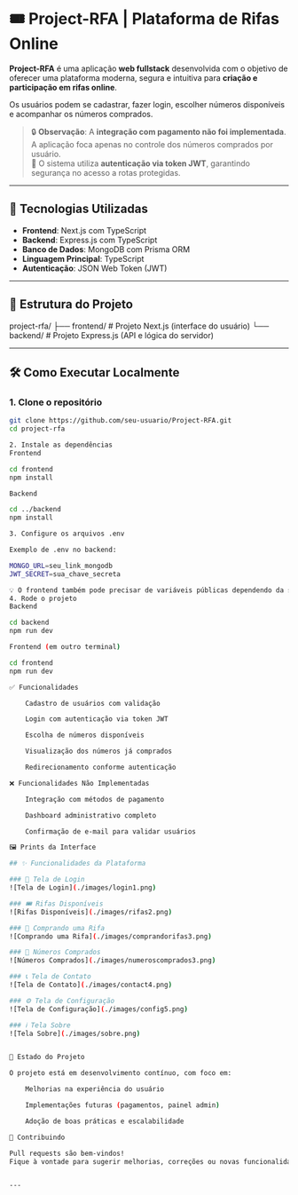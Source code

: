 # 🎟️ Project-RFA | Plataforma de Rifas Online

**Project-RFA** é uma aplicação **web fullstack** desenvolvida com o objetivo de oferecer uma plataforma moderna, segura e intuitiva para **criação e participação em rifas online**.

Os usuários podem se cadastrar, fazer login, escolher números disponíveis e acompanhar os números comprados.

> 🔒 **Observação**: A **integração com pagamento não foi implementada**. A aplicação foca apenas no controle dos números comprados por usuário.  
> 🔐 O sistema utiliza **autenticação via token JWT**, garantindo segurança no acesso a rotas protegidas.

---

## 🚀 Tecnologias Utilizadas

- **Frontend**: Next.js com TypeScript  
- **Backend**: Express.js com TypeScript  
- **Banco de Dados**: MongoDB com Prisma ORM  
- **Linguagem Principal**: TypeScript  
- **Autenticação**: JSON Web Token (JWT)

---

## 📁 Estrutura do Projeto

project-rfa/
├── frontend/ # Projeto Next.js (interface do usuário)
└── backend/ # Projeto Express.js (API e lógica do servidor)


---

## 🛠️ Como Executar Localmente

### 1. Clone o repositório

```bash
git clone https://github.com/seu-usuario/Project-RFA.git
cd project-rfa

2. Instale as dependências
Frontend

cd frontend
npm install

Backend

cd ../backend
npm install

3. Configure os arquivos .env

Exemplo de .env no backend:

MONGO_URL=seu_link_mongodb
JWT_SECRET=sua_chave_secreta

💡 O frontend também pode precisar de variáveis públicas dependendo da sua configuração.
4. Rode o projeto
Backend

cd backend
npm run dev

Frontend (em outro terminal)

cd frontend
npm run dev

✅ Funcionalidades

    Cadastro de usuários com validação

    Login com autenticação via token JWT

    Escolha de números disponíveis

    Visualização dos números já comprados

    Redirecionamento conforme autenticação

❌ Funcionalidades Não Implementadas

    Integração com métodos de pagamento

    Dashboard administrativo completo

    Confirmação de e-mail para validar usuários

🖼️ Prints da Interface

## ✨ Funcionalidades da Plataforma

### 🔑 Tela de Login  
![Tela de Login](./images/login1.png)

### 🎟️ Rifas Disponíveis  
![Rifas Disponíveis](./images/rifas2.png)

### 🛒 Comprando uma Rifa  
![Comprando uma Rifa](./images/comprandorifas3.png)

### 🔢 Números Comprados  
![Números Comprados](./images/numeroscomprados3.png)

### 📞 Tela de Contato  
![Tela de Contato](./images/contact4.png)

### ⚙️ Tela de Configuração  
![Tela de Configuração](./images/config5.png)

### ℹ️ Tela Sobre  
![Tela Sobre](./images/sobre.png)


📌 Estado do Projeto

O projeto está em desenvolvimento contínuo, com foco em:

    Melhorias na experiência do usuário

    Implementações futuras (pagamentos, painel admin)

    Adoção de boas práticas e escalabilidade

🤝 Contribuindo

Pull requests são bem-vindos!
Fique à vontade para sugerir melhorias, correções ou novas funcionalidades.


---
